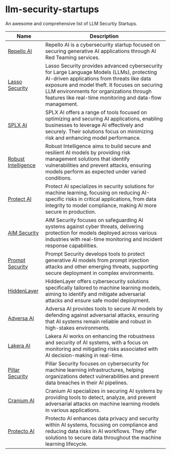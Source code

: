 # llm-security-startups
An awesome and comprehensive list of LLM Securtiy Startups.


| Name                                        | Description |
|---------------------------------------------|-------------|
| [Repello AI](https://repello.ai)            | Repello AI is a cybersecurity startup focused on securing generative AI applications through AI Red Teaming services. |
| [Lasso Security](https://www.lasso.security/) | Lasso Security provides advanced cybersecurity for Large Language Models (LLMs), protecting AI-driven applications from threats like data exposure and model theft. It focuses on securing LLM environments for organizations through features like real-time monitoring and data-flow management. |
| [SPLX AI](https://splx.ai/)                 | SPLX AI offers a range of tools focused on optimizing and securing AI applications, enabling businesses to leverage AI effectively and securely. Their solutions focus on minimizing risk and enhancing model performance. |
| [Robust Intelligence](https://www.robustintelligence.com/) | Robust Intelligence aims to build secure and resilient AI models by providing risk management solutions that identify vulnerabilities and prevent attacks, ensuring models perform as expected under varied conditions. |
| [Protect AI](https://protectai.com/)        | Protect AI specializes in security solutions for machine learning, focusing on reducing AI-specific risks in critical applications, from data integrity to model compliance, making AI more secure in production. |
| [AIM Security](https://www.aim.security/)   | AIM Security focuses on safeguarding AI systems against cyber threats, delivering protection for models deployed across various industries with real-time monitoring and incident response capabilities. |
| [Prompt Security](https://www.prompt.security/) | Prompt Security develops tools to protect generative AI models from prompt injection attacks and other emerging threats, supporting secure deployment in complex environments. |
| [HiddenLayer](https://hiddenlayer.com/)     | HiddenLayer offers cybersecurity solutions specifically tailored to machine learning models, aiming to identify and mitigate adversarial attacks and ensure safe model deployment. |
| [Adversa AI](https://adversa.ai/)           | Adversa AI provides tools to secure AI models by defending against adversarial attacks, ensuring that AI systems remain reliable and robust in high-stakes environments. |
| [Lakera AI](https://www.lakera.ai/)         | Lakera AI works on enhancing the robustness and security of AI systems, with a focus on monitoring and mitigating risks associated with AI decision-making in real-time. |
| [Pillar Security](https://www.pillar.security/) | Pillar Security focuses on cybersecurity for machine learning infrastructures, helping organizations detect vulnerabilities and prevent data breaches in their AI pipelines. |
| [Cranium AI](https://cranium.ai/)           | Cranium AI specializes in securing AI systems by providing tools to detect, analyze, and prevent adversarial attacks on machine learning models in various applications. |
| [Protecto AI](https://www.protecto.ai/)     | Protecto AI enhances data privacy and security within AI systems, focusing on compliance and reducing data risks in AI workflows. They offer solutions to secure data throughout the machine learning lifecycle. |

